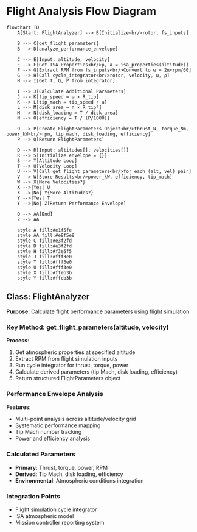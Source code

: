 # Flight Analysis Flow Diagram

```mermaid
flowchart TD
    A[Start: FlightAnalyzer] --> B[Initialize<br/>rotor, fs_inputs]
    
    B --> C[get_flight_parameters]
    B --> D[analyze_performance_envelope]
    
    C --> E[Input: altitude, velocity]
    E --> F[Get ISA Properties<br/>ρ, a = isa_properties(altitude)]
    F --> G[Extract RPM from fs_inputs<br/>Convert to ω = 2π×rpm/60]
    G --> H[Call cycle_integrator<br/>rotor, velocity, ω, ρ]
    H --> I[Get T, Q, P from integrator]
    
    I --> J[Calculate Additional Parameters]
    J --> K[tip_speed = ω × R_tip]
    K --> L[tip_mach = tip_speed / a]
    L --> M[disk_area = π × R_tip²]
    M --> N[disk_loading = T / disk_area]
    N --> O[efficiency = T / (P/1000)]
    
    O --> P[Create FlightParameters Object<br/>thrust_N, torque_Nm, power_kW<br/>rpm, tip_mach, disk_loading, efficiency]
    P --> Q[Return FlightParameters]
    
    D --> R[Input: altitudes[], velocities[]]
    R --> S[Initialize envelope = {}]
    S --> T[Altitude Loop]
    T --> U[Velocity Loop]
    U --> V[Call get_flight_parameters<br/>for each (alt, vel) pair]
    V --> W[Store Results<br/>power_kW, efficiency, tip_mach]
    W --> X{More Velocities?}
    X -->|Yes| U
    X -->|No| Y{More Altitudes?}
    Y -->|Yes| T
    Y -->|No| Z[Return Performance Envelope]
    
    Q --> AA[End]
    Z --> AA

    style A fill:#e1f5fe
    style AA fill:#e8f5e8
    style C fill:#e3f2fd
    style D fill:#e3f2fd
    style H fill:#f3e5f5
    style J fill:#fff3e0
    style T fill:#fff3e0
    style U fill:#fff3e0
    style X fill:#ffeb3b
    style Y fill:#ffeb3b
```

## Class: FlightAnalyzer
**Purpose**: Calculate flight performance parameters using flight simulation

### Key Method: get_flight_parameters(altitude, velocity)
**Process**:
1. Get atmospheric properties at specified altitude
2. Extract RPM from flight simulation inputs
3. Run cycle integrator for thrust, torque, power
4. Calculate derived parameters (tip Mach, disk loading, efficiency)
5. Return structured FlightParameters object

### Performance Envelope Analysis
**Features**:
- Multi-point analysis across altitude/velocity grid
- Systematic performance mapping
- Tip Mach number tracking
- Power and efficiency analysis

### Calculated Parameters
- **Primary**: Thrust, torque, power, RPM
- **Derived**: Tip Mach, disk loading, efficiency
- **Environmental**: Atmospheric conditions integration

### Integration Points
- Flight simulation cycle integrator
- ISA atmospheric model
- Mission controller reporting system